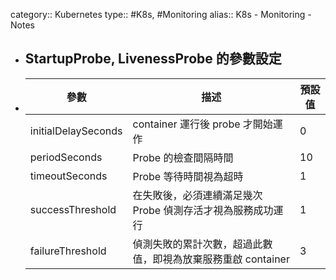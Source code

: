 category:: Kubernetes
type:: #K8s, #Monitoring
alias:: K8s - Monitoring - Notes

- ## StartupProbe, LivenessProbe 的參數設定
- |參數|描述|預設值|
  |--|--|--|
  |initialDelaySeconds|container 運行後 probe 才開始運作|0|
  |periodSeconds|Probe 的檢查間隔時間|10|
  |timeoutSeconds|Probe 等待時間視為超時|1|
  |successThreshold|在失敗後，必須連續滿足幾次 Probe 偵測存活才視為服務成功運行|1|
  |failureThreshold|偵測失敗的累計次數，超過此數值，即視為放棄服務重啟 container|3|